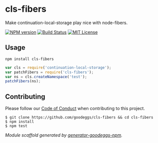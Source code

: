 # cls-fibers

Make continuation-local-storage play nice with node-fibers.

[![NPM version](http://img.shields.io/npm/v/cls-fibers.svg?style=flat-square)](https://www.npmjs.org/package/cls-fibers)
[![Build Status](http://img.shields.io/travis/goodeggs/cls-fibers.svg?style=flat-square)](https://travis-ci.org/goodeggs/cls-fibers)
[![MIT License](http://img.shields.io/badge/license-MIT-blue.svg?style=flat-square)](https://github.com/goodeggs/cls-fibers/blob/master/LICENSE.md)

## Usage

```
npm install cls-fibers
```

```javascript
var cls = require('continuation-local-storage');
var patchFibers = require('cls-fibers');
var ns = cls.createNamespace('test');
patchFibers(ns);
```

## Contributing

Please follow our [Code of Conduct](https://github.com/goodeggs/mongoose-webdriver/blob/master/CODE_OF_CONDUCT.md)
when contributing to this project.

```
$ git clone https://github.com/goodeggs/cls-fibers && cd cls-fibers
$ npm install
$ npm test
```

_Module scaffold generated by [generator-goodeggs-npm](https://github.com/goodeggs/generator-goodeggs-npm)._
